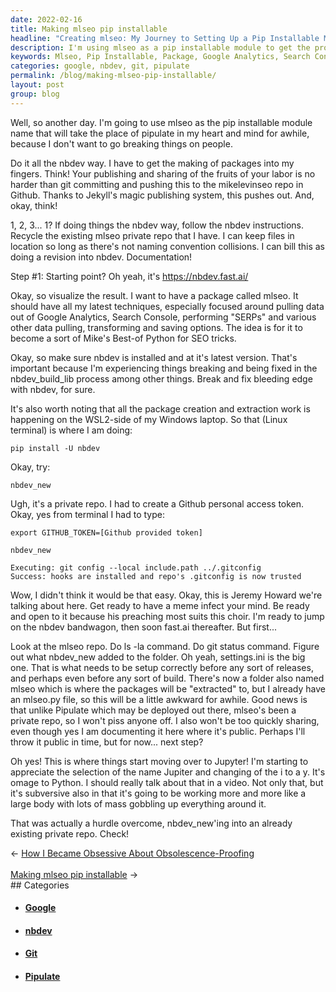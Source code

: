 ```yaml
---
date: 2022-02-16
title: Making mlseo pip installable
headline: "Creating mlseo: My Journey to Setting Up a Pip Installable Module"
description: I'm using mlseo as a pip installable module to get the process of making packages into my fingers. I'm creating a package called mlseo which will include my latest techniques for pulling data from Google Analytics and Search Console. I'm setting up the settings.ini file and extracting the packages, and I'm following the nbdev instructions to install and create a Github personal access token. Come follow my journey and learn how to set up your own mlseo package!
keywords: Mlseo, Pip Installable, Package, Google Analytics, Search Console, Nbdev, Github, Personal Access Token, Settings.ini, Extracting Packages
categories: google, nbdev, git, pipulate
permalink: /blog/making-mlseo-pip-installable/
layout: post
group: blog
---
```



Well, so another day. I'm going to use mlseo as the pip installable module name
that will take the place of pipulate in my heart and mind for awhile, because I
don't want to go breaking things on people.

Do it all the nbdev way. I have to get the making of packages into my fingers.
Think! Your publishing and sharing of the fruits of your labor is no harder
than git committing and pushing this to the mikelevinseo repo in Github. Thanks
to Jekyll's magic publishing system, this pushes out. And, okay, think!

1, 2, 3... 1? If doing things the nbdev way, follow the nbdev instructions.
Recycle the existing mlseo private repo that I have. I can keep files in
location so long as there's not naming convention collisions. I can bill this
as doing a revision into nbdev. Documentation!

Step #1: Starting point? Oh yeah, it's https://nbdev.fast.ai/

Okay, so visualize the result. I want to have a package called mlseo. It should
have all my latest techniques, especially focused around pulling data out of
Google Analytics, Search Console, performing "SERPs" and various other data
pulling, transforming and saving options. The idea is for it to become a sort
of Mike's Best-of Python for SEO tricks.

Okay, so make sure nbdev is installed and at it's latest version. That's
important because I'm experiencing things breaking and being fixed in the
nbdev_build_lib process among other things. Break and fix bleeding edge with
nbdev, for sure.

It's also worth noting that all the package creation and extraction work is
happening on the WSL2-side of my Windows laptop. So that (Linux terminal) is
where I am doing:

    pip install -U nbdev

Okay, try:

    nbdev_new

Ugh, it's a private repo. I had to create a Github personal access token. Okay,
yes from terminal I had to type:

    export GITHUB_TOKEN=[Github provided token]

    nbdev_new

    Executing: git config --local include.path ../.gitconfig
    Success: hooks are installed and repo's .gitconfig is now trusted

Wow, I didn't think it would be that easy. Okay, this is Jeremy Howard we're
talking about here. Get ready to have a meme infect your mind. Be ready and
open to it because his preaching most suits this choir. I'm ready to jump on
the nbdev bandwagon, then soon fast.ai thereafter. But first...

Look at the mlseo repo. Do ls -la command. Do git status command. Figure out
what nbdev_new added to the folder. Oh yeah, settings.ini is the big one.
That is what needs to be setup correctly before any sort of releases, and
perhaps even before any sort of build. There's now a folder also named mlseo
which is where the packages will be "extracted" to, but I already have an
mlseo.py file, so this will be a little awkward for awhile. Good news is that
unlike Pipulate which may be deployed out there, mlseo's been a private repo,
so I won't piss anyone off. I also won't be too quickly sharing, even though
yes I am documenting it here where it's public. Perhaps I'll throw it public in
time, but for now... next step?

Oh yes! This is where things start moving over to Jupyter! I'm starting to
appreciate the selection of the name Jupiter and changing of the i to a y. It's
omage to Python. I should really talk about that in a video. Not only that, but
it's subversive also in that it's going to be working more and more like a
large body with lots of mass gobbling up everything around it.

That was actually a hurdle overcome, nbdev_new'ing into an already existing
private repo. Check!


<div class="arrow-links"><div class="post-nav-prev"><span class="arrow">&larr;&nbsp;</span><a href="/blog/how-i-became-obsessive-about-obsolescence-proofing/">How I Became Obsessive About Obsolescence-Proofing</a></div> &nbsp; <div class="post-nav-next"><a href="/blog/making-mlseo-pip-installable/">Making mlseo pip installable</a><span class="arrow">&nbsp;&rarr;</span></div></div>
## Categories

<ul>
<li><h4><a href='/google/'>Google</a></h4></li>
<li><h4><a href='/nbdev/'>nbdev</a></h4></li>
<li><h4><a href='/git/'>Git</a></h4></li>
<li><h4><a href='/pipulate/'>Pipulate</a></h4></li></ul>